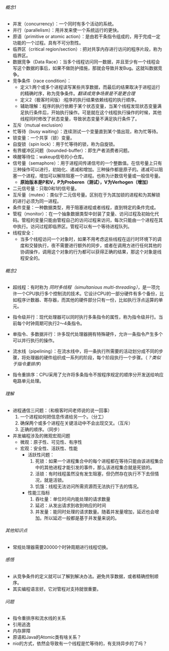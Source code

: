 ###### 概念1
- 并发（concurrency）：一个同时有多个活动的系统。
- 并行（parallelism）：用并发来使一个系统运行的更快。
- 原语（primitive or atomic action）：是由若干条指令组成的，用于完成一定功能的一个过程。具有不可分割性。
- 临界区（critical region/section）: 把对共享内存进行访问的程序片段，称为临界区。
- 数据竞争（Data Race）：当多个线程访问同一数据，并且至少有一个线程会写这个数据的事后，如果不做防护措施，那就会导致并发Bug。这就叫数据竞争。
- 竞争条件（race condition）：
  - 定义1:两个或多个进程读写某些共享数据，而最后的结果取决于进程运行的精确时序，称为竞争条件。*翻译成竞争场景是不是更合理*
  - 定义2（极客时间版）:程序的执行结果依赖线程的执行顺序。
  - 辅助理解：程序的执行依赖于某个状态变量，当某个线程发现状态变量满足执行条件后，开始执行操作。可是就在这个线程执行操作的时候，其他线程同时修改了状态变量，导致状态变量不满足执行条件了。
- 互斥（mutual exclusion）
- 忙等待（busy waiting）：连续测试一个变量直到某个值出现，称为忙等待。
- 锁变量：一个共享（锁）变量。
- 自旋锁（spin lock）：用于忙等待的锁，称为自旋锁。
- 有界缓冲区问题（bounded-buffer）：即生产者消费者问题。
- 唤醒等待位：wakeup信号的小仓库。
- 信号量（semaphore）：用于进程间传递信号的一个整数值。在信号量上只有三种操作可以进行，初始化、递减和增加。三种操作都是原子的。递减可以阻塞一个进程，增加可以解除阻塞一个进程。也称为计数信号量或一般信号量。
  - **原始版本是P和V，P为Proberen（测试），V为Verhogen（增加）**
- 二元信号量：只取0和1的信号量。
- 互斥量（mutex）：类似于二元信号量。区别在于为其加锁的进程和为其解锁的进行必须为同一进程。
- 条件变量：一种数据类型，用于阻塞进程或者线程，直到特定的条件完成。
- 管程（monitor）：在一个抽象数据类型中封装了变量、访问过程及初始化代码。管程的变量只能由管程自己的访问过程来访问，每次只能由一个进程在其中执行。访问过程即临界区。管程可以有一个等待进程队列。
- 线程安全：
  - 当多个线程访问一个对象时，如果不用考虑这些线程在运行时环境下的调度和交替执行，夜不需要进行额外的同步，或者在调用方进行任何其他的协调操作，调用这个对象的行为都可以获得正确的结果，那这个对象是线程安全的。

###### 概念2
- 超线程：有时称为 *同时多线程（simultanious multi-threading）*，是一项允许一个CPU执行多个控制流的技术。它设计CPU的一部分硬件有多个备份，比如程序计数器、寄存器，而其他的硬件部分只有一份，比如执行浮点运算的单元。
- 指令级并行：现代处理器可以同时执行多条指令的属性，称为指令级并行。当前每个时钟周期可执行2～4条指令。
- 单指令、多数据并行：许多现代处理器拥有特殊硬件，允许一条指令产生多个可以并行执行的操作。
- 流水线（pipelining）：在流水线中，将一条执行所需要的活动划分成不同的步骤，将处理器的硬件组织成一系列的阶段，每个阶段执行一个步骤。（*？类似于指令重排序*）

- 指令重排序：CPU采用了允许将多条指令不按程序规定的顺序分开发送给响应电路单元处理。

###### 理解
- 进程通信三问题：（和极客时间老师说的说一回事）
  1. 一个进程如何把信息传递给另一个。（分工）
  1. 确保两个或多个进程在关键活动中不会出现交叉。（互斥）
  1. 正确的顺序。（同步）
- 并发编程涉及的微观宏观问题
  - 微观：原子性、可见性、有序性
  - 宏观：安全性、活跃性、性能
    - 活跃性问题：
      1. 死锁：如果一个进程集合中的每个进程都在等待只能由该进程集合中的其他进程才能引发的事件，那么该进程集合就是死锁的。
      1. 活锁：有时线程虽然没有发生阻塞，但仍然存在执行不下去但情况，就是活锁。
      1. 饥饿：线程无法访问所需资源而无法执行下去的情况。
    - 性能三指标
      1. 吞吐量：单位时间内能处理的请求数量
      1. 延迟：从发出请求到收到响应的时间        
      1. 并发量：能同时处理的请求数量。随着并发量增加，延迟也会增加。所以延迟一般都是基于并发量来说的。


###### 其他知识点
- 常规处理器需要20000个时钟周期进行线程切换。

###### 感悟
- 从竞争条件的定义就可以了解到解决办法。避免共享数据，或者精确控制顺序。
- 其实编程语言好。它对管程对支持就很重要。

###### 问题
- 指令重排序和流水线的关系
- 引用逃逸
- 内存屏障
- 原语和Java的Atomic类有啥关系？
- nio的方式，依然会导致有一个线程是忙等待的，有支持异步的了吗？
